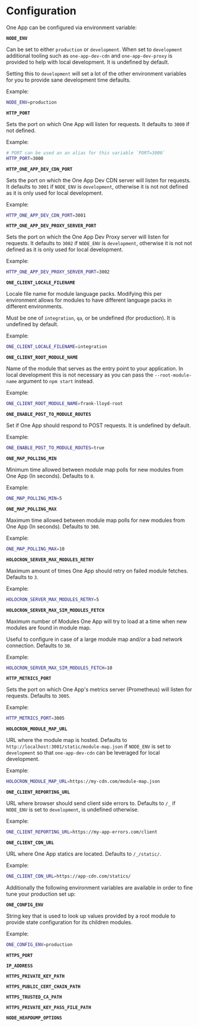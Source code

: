 # Configuration

One App can be configured via environment variable:

**`NODE_ENV`**

Can be set to either `production` or `development`. When set to `development` additional tooling
such as `one-app-dev-cdn` and `one-app-dev-proxy` is provided to help with local development. It is undefined
by default.

Setting this to `development` will set a lot of the other environment variables for you to provide
sane development time defaults.

Example:
```bash
NODE_ENV=production
```

**`HTTP_PORT`**

Sets the port on which One App will listen for requests. It defaults to `3000` if not defined.

Example:
```bash
# PORT can be used an an alias for this variable `PORT=3000`
HTTP_PORT=3000
```

**`HTTP_ONE_APP_DEV_CDN_PORT`**

Sets the port on which the One App Dev CDN server will listen for requests. It defaults to `3001` if `NODE_ENV`
is `development`, otherwise it is not not defined as it is only used for local development.

Example:
```bash
HTTP_ONE_APP_DEV_CDN_PORT=3001
```

**`HTTP_ONE_APP_DEV_PROXY_SERVER_PORT`**

Sets the port on which the One App Dev Proxy server will listen for requests. It defaults to `3002` if `NODE_ENV`
is `development`, otherwise it is not not defined as it is only used for local development.

Example:
```bash
HTTP_ONE_APP_DEV_PROXY_SERVER_PORT=3002
```

**`ONE_CLIENT_LOCALE_FILENAME`**

Locale file name for module language packs. Modifying this per environment allows for modules to have
different language packs in different environments.

Must be one of `integration`, `qa`, or be undefined (for production). It is undefined by default.

Example:
```bash
ONE_CLIENT_LOCALE_FILENAME=integration
```

**`ONE_CLIENT_ROOT_MODULE_NAME`**

Name of the module that serves as the entry point to your application. In local development this is 
not necessary as you can pass the `--root-module-name` argument to `npm start` instead.

Example:
```bash
ONE_CLIENT_ROOT_MODULE_NAME=frank-lloyd-root
```

**`ONE_ENABLE_POST_TO_MODULE_ROUTES`**

Set if One App should respond to POST requests. It is undefined by default.

Example:
```bash
ONE_ENABLE_POST_TO_MODULE_ROUTES=true
```

**`ONE_MAP_POLLING_MIN`**

Minimum time allowed between module map polls for new modules from One App (In seconds). Defaults
to `0`.

Example:
```bash
ONE_MAP_POLLING_MIN=5
```

**`ONE_MAP_POLLING_MAX`**

Maximum time allowed between module map polls for new modules from One App (In seconds). Defaults
to `300`.

Example:
```bash
ONE_MAP_POLLING_MAX=10
```

**`HOLOCRON_SERVER_MAX_MODULES_RETRY`**

Maximum amount of times One App should retry on failed module fetches. Defaults to `3`.

Example:
```bash
HOLOCRON_SERVER_MAX_MODULES_RETRY=5
```

**`HOLOCRON_SERVER_MAX_SIM_MODULES_FETCH`**

Maximum number of Modules One App will try to load at a time when new modules are found in module map.

Useful to configure in case of a large module map and/or a bad network connection. Defaults to `30`.

Example:
```bash
HOLOCRON_SERVER_MAX_SIM_MODULES_FETCH=10
```

**`HTTP_METRICS_PORT`**

Sets the port on which One App's metrics server (Prometheus) will listen for requests. Defaults to `3005`.

Example:
```bash
HTTP_METRICS_PORT=3005
```

**`HOLOCRON_MODULE_MAP_URL`**

URL where the module map is hosted.
Defaults to `http://localhost:3001/static/module-map.json` if `NODE_ENV` is set to `development` so that `one-app-dev-cdn`
can be leveraged for local development.

Example:
```bash
HOLOCRON_MODULE_MAP_URL=https://my-cdn.com/module-map.json
```

**`ONE_CLIENT_REPORTING_URL`**

URL where browser should send client side errors to. Defaults to `/_` if `NODE_ENV` is set to
`development`, is undefined otherwise.

Example:
```bash
ONE_CLIENT_REPORTING_URL=https://my-app-errors.com/client
```

**`ONE_CLIENT_CDN_URL`**

URL where One App statics are located. Defaults to `/_/static/`.

Example:
```bash
ONE_CLIENT_CDN_URL=https://app-cdn.com/statics/
```

Additionally the following environment variables are available in order to fine tune your production
set up:

**`ONE_CONFIG_ENV`**

String key that is used to look up values provided by a root module to provide state configuration
for its children modules.

Example:
```bash
ONE_CONFIG_ENV=production
```

**`HTTPS_PORT`**

**`IP_ADDRESS`**

**`HTTPS_PRIVATE_KEY_PATH`**

**`HTTPS_PUBLIC_CERT_CHAIN_PATH`**

**`HTTPS_TRUSTED_CA_PATH`**

**`HTTPS_PRIVATE_KEY_PASS_FILE_PATH`**

**`NODE_HEAPDUMP_OPTIONS`**
